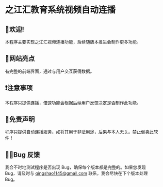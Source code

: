 # 之江汇教育系统视频自动连播

## 👏欢迎!

本程序主要实现之江汇视频连播功能，后续随版本推进会制作更多功能。

## 👀网站亮点

有完整的前端界面，通过与用户交互获得数据。

## ❗️注意事项

本程序只提供连播，倍速功能会根据后续用户反馈决定是否制作此功能。

## 🙏免责声明

程序只提供自动连播服务，如将其用于非法用途，后果与本人无关。禁止倒卖此软件！

## 🙋‍♂️Bug 反馈

我会不时地测试程序是否出现 Bug，确保每个版本都是完整的。如果您发现 Bug，请及时与 qingshao1145@gmail.com 联系，我会尽快在下个版本处理 Bug。
